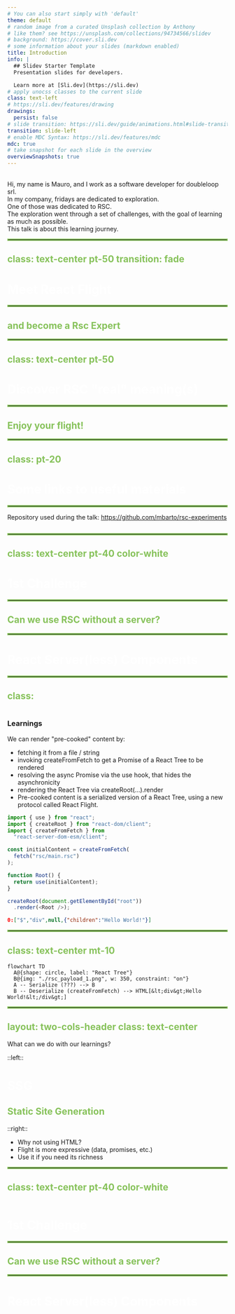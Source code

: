 ```yaml
---
# You can also start simply with 'default'
theme: default
# random image from a curated Unsplash collection by Anthony
# like them? see https://unsplash.com/collections/94734566/slidev
# background: https://cover.sli.dev
# some information about your slides (markdown enabled)
title: Introduction
info: |
  ## Slidev Starter Template
  Presentation slides for developers.

  Learn more at [Sli.dev](https://sli.dev)
# apply unocss classes to the current slide
class: text-left
# https://sli.dev/features/drawing
drawings:
  persist: false
# slide transition: https://sli.dev/guide/animations.html#slide-transitions
transition: slide-left
# enable MDC Syntax: https://sli.dev/features/mdc
mdc: true
# take snapshot for each slide in the overview
overviewSnapshots: true
---
```


<style>
  .slidev-page {
    background-color: #00517c;
  }
</style>

<div class="pt-12">
  <img
    class="absolute top-20 left-10 w-70 opacity-100"
    src="./mauro.png"
    alt=""
  />
  <img
    class="absolute bottom-30 left-25 w-40 opacity-100"
    src="./doubleloop.png"
    alt=""
  />
  <div class="mx-80 w-140 -my-50 color-white">
    <v-click>Hi, my name is Mauro, and I work as a software developer for doubleloop srl.<br/></v-click>
    <v-click>In my company, fridays are dedicated to exploration.<br/></v-click>
    <v-click>One of those was dedicated to RSC.<br/></v-click>
    <v-click>The exploration went through a set of challenges, with the goal of learning as much as possible.<br/></v-click>
    <v-click>This talk is about this learning journey.<br/></v-click>
  </div>
</div>

<!--
-->


---
class: text-center pt-50
transition: fade
---

<style>
h1 {
  color: white;
}
h2 {
  color: #87c25b;
}
hr {
  border: solid 2px #87c25b;
}

</style>

# Meet React Flight

<hr class="w-10 ml-100 mb-5"/>

## and become a Rsc Expert

---
class: text-center pt-50
---

# Discover RSC "real" meaning(s)

<hr class="w-10 ml-100 mb-5"/>

## Enjoy your flight!

---
class: pt-20
---

# Some links to useful materials

<hr class="w-10 ml-100 mb-5"/>

<span class="text-size-xl color-white">Repository used during the talk: <a href="https://github.com/mbarto/rsc-experiments" target="_blank">https://github.com/mbarto/rsc-experiments</a></span>

<img
    class="absolute bottom-20 left-100 w-40 opacity-100"
    src="./github_repo_qrcode.png"
    alt=""
  />

---
class: text-center pt-40 color-white
---

# 1st Challenge

<hr class="w-10 ml-100 mb-5"/>

## Can we use RSC without a server?

<hr class="w-10 ml-100 mt-5 mb-5"/>

# React Server(less) Components

---
class:
---

<v-click hide>
<img 
    class="absolute w-100 opacity-100 right-10 top-20"
    src="./first_example_ui.png"
    alt=""
  />
</v-click>
<div class="absolute right-10 w-110 color-white" v-after>
  <h3 class="mb-5">Learnings</h3>
  <span>We can render "pre-cooked" content by:</span>
  <ul>    
    <li v-click="2">fetching it from a file / string</li>
    <li v-click="3">invoking createFromFetch to get a Promise of a React Tree to be rendered</li>
    <li v-click="4">resolving the async Promise via the use hook, that hides the asynchronicity</li>
    <li v-click="5">rendering the React Tree via createRoot(...).render</li>
    <li v-click="7">Pre-cooked content is a serialized version of a React Tree, using a new protocol called React Flight.</li>
  </ul>
</div>

<div class="mt-4 w-100">

```js {*|7|3-8|1,11|14-15,2|7}
import { use } from "react";
import { createRoot } from "react-dom/client";
import { createFromFetch } from 
  "react-server-dom-esm/client";

const initialContent = createFromFetch(
  fetch("rsc/main.rsc")
);

function Root() {
  return use(initialContent);
}

createRoot(document.getElementById("root"))
  .render(<Root />);

```
</div>

<div class="mt-20 w-100" v-click>

```json
0:["$","div",null,{"children":"Hello World!"}]
```
<arrow x1="150" y1="190" x2="150" y2="430" color="#953" width="2" arrowSize="1" />
</div>

---
class: text-center mt-10
---

```mermaid {markdownAutoWrap: false}
flowchart TD
  A@{shape: circle, label: "React Tree"}
  B@{img: "./rsc_payload_1.png", w: 350, constraint: "on"}
  A -- Serialize (???) --> B
  B -- Deserialize (createFromFetch) --> HTML[&lt;div&gt;Hello World!&lt;/div&gt;]
```

---
layout: two-cols-header
class: text-center
---

<style>
  .col-header {
    font-size: 32px;
    color: white;
  }
</style>

<div class="text-center">What can we do with our learnings?</div>

::left::

# SSG

## Static Site Generation

::right::

<ul class="color-white text-left">    
    <li>Why not using HTML?</li>
    <li v-click>Flight is more expressive (data, promises, etc.)</li>
    <li v-click>Use it if you need its richness</li>
</ul>

---
class: text-center pt-40 color-white
---

<img v-click
    class="absolute w-100 opacity-100 left-70 top-40"
    src="./completed.png"
    alt=""
  />

# 1st Challenge

<hr class="w-10 ml-100 mb-5"/>

## Can we use RSC without a server?

<hr class="w-10 ml-100 mt-5 mb-5"/>

# React Server(less) Components

